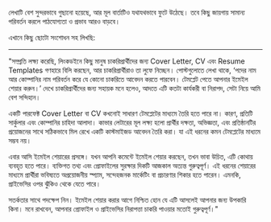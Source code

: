 লেখাটি বেশ সুন্দরভাবে গুছানো হয়েছে, আর মূল বার্তাটিও যথাযথভাবে ফুটে উঠেছে। তবে কিছু জায়গায় সামান্য পরিবর্তন করলে পাঠযোগ্যতা ও প্রভাব আরও বাড়বে। 

এখানে কিছু ছোটো সংশোধন সহ লিখছি:

---

"সম্প্রতি লক্ষ্য করেছি, লিংকডইনে কিছু মানুষ চাকরিপ্রার্থীদের জন্য Cover Letter, CV এবং Resume Templates গণহারে বিলি করছেন, আর চাকরিপ্রার্থীরাও তা লুফে নিচ্ছেন। পোস্টগুলোতে লেখা থাকে, ‘পদের নাম আর কোম্পানির নাম পরিবর্তন করে যে কোনো চাকরিতে আবেদন করতে পারবেন। টেমপ্লেট পেতে আপনার ইমেইল শেয়ার করুন।’ দেখে চাকরিপ্রার্থীদের জন্য সহায়ক মনে হলেও, আদতে এটি কতটা কার্যকরী বা নিরাপদ, সেটা নিয়ে আমি বেশ সন্দিহান।

একটি পারফেক্ট Cover Letter বা CV কখনোই সাধারণ টেমপ্লেটের মাধ্যমে তৈরি হতে পারে না। কারণ, প্রতিটি সার্কুলার এবং কোম্পানির চাহিদা আলাদা। কাভার লেটারের মূল লক্ষ্য হলো প্রার্থীর দক্ষতা, অভিজ্ঞতা, এবং প্রতিষ্ঠানটির প্রয়োজনের সাথে সঠিকভাবে মিল রেখে একটি কাস্টমাইজড আবেদন তৈরি করা। যা এই ধরনের কমন টেমপ্লেটের মাধ্যমে সম্ভব নয়।

এবার আসি ইমেইল শেয়ারের প্রসঙ্গে। যখন আপনি কমেন্টে ইমেইল শেয়ার করছেন, তখন ভাবা উচিত, এটি কোথায় ব্যবহৃত হতে পারে। ব্যক্তিগত তথ্য এবং প্রোফাইলের সুরক্ষার দিকটি আজকাল অত্যন্ত গুরুত্বপূর্ণ। এই ধরনের শেয়ারের মাধ্যমে প্রার্থীরা ভবিষ্যতে অপ্রয়োজনীয় স্প্যাম, সন্দেহজনক মার্কেটিং বা প্রচারণার শিকার হতে পারেন। এমনকি, প্রাইভেসির ওপর ঝুঁকিও থেকে যেতে পারে।

সতর্কতার সাথে পদক্ষেপ নিন। ইমেইল শেয়ার করার আগে নিশ্চিত হোন যে এটি আসলেই আপনার জন্য উপকারি কিনা। মনে রাখবেন, আপনার প্রোফাইল ও প্রাইভেসির নিরাপত্তা চাকরি পাওয়ার মতোই গুরুত্বপূর্ণ।" 

